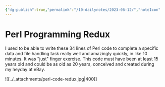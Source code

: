 ```yaml
---
{"dg-publish":true,"permalink":"/10-dailynotes/2023-06-12/","noteIcon":"2"}
---
```


# Perl Programming Redux

I used to be able to write these 34 lines of Perl code to complete a specific data and file handling task really well and amazingly quickly, in like 10 minutes. It was "just" finger exercise. This code must have been at least 15 years old and could be as old as 20 years, conceived and created during my heyday at eBay.

![[../_attachments/perl-code-redux.jpg\|400]]
